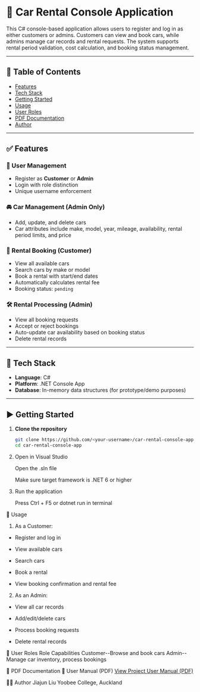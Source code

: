 # 🚗 Car Rental Console Application

This C# console-based application allows users to register and log in as either customers or admins. Customers can view and book cars, while admins manage car records and rental requests. The system supports rental period validation, cost calculation, and booking status management.

---

## 📌 Table of Contents
- [Features](#features)
- [Tech Stack](#tech-stack)
- [Getting Started](#getting-started)
- [Usage](#usage)
- [User Roles](#user-roles)
- [PDF Documentation](#pdf-documentation)
- [Author](#author)

---

## ✅ Features

### 👤 User Management
- Register as **Customer** or **Admin**
- Login with role distinction
- Unique username enforcement

### 🚘 Car Management (Admin Only)
- Add, update, and delete cars
- Car attributes include make, model, year, mileage, availability, rental period limits, and price

### 📅 Rental Booking (Customer)
- View all available cars
- Search cars by make or model
- Book a rental with start/end dates
- Automatically calculates rental fee
- Booking status: `pending`

### 🛠️ Rental Processing (Admin)
- View all booking requests
- Accept or reject bookings
- Auto-update car availability based on booking status
- Delete rental records

---

## 🧰 Tech Stack

- **Language**: C#
- **Platform**: .NET Console App
- **Database**: In-memory data structures (for prototype/demo purposes)

---

## ▶️ Getting Started

1. **Clone the repository**
   ```bash
   git clone https://github.com/<your-username>/car-rental-console-app.git
   cd car-rental-console-app
2.  Open in Visual Studio

    Open the .sln file

    Make sure target framework is .NET 6 or higher

3.  Run the application

    Press Ctrl + F5 or dotnet run in terminal

📘 Usage

1. As a Customer:
- Register and log in

- View available cars

- Search cars

- Book a rental

- View booking confirmation and rental fee

2. As an Admin:
- View all car records

- Add/edit/delete cars

- Process booking requests

- Delete rental records

👥 User Roles
Role	Capabilities
Customer--Browse and book cars
Admin--Manage car inventory, process bookings

📄 PDF Documentation
📙 User Manual (PDF)
[View Project User Manual (PDF)](./User%20Manual-Jiajun%20Liu..pdf)

👨‍💻 Author
Jiajun Liu
Yoobee College, Auckland
